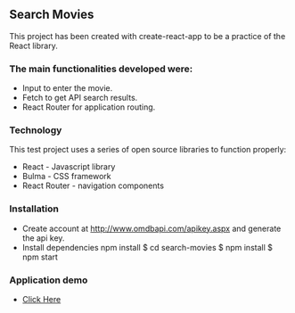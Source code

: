 ## Search Movies

This project has been created with create-react-app to be a practice of the React library.

### The main functionalities developed were:
- Input to enter the movie.
- Fetch to get API search results.
- React Router for application routing.

### Technology

This test project uses a series of open source libraries to function properly:

- React - Javascript library
- Bulma - CSS framework
- React Router - navigation components

### Installation
- Create account at http://www.omdbapi.com/apikey.aspx
and generate the api key.
- Install dependencies npm install
$ cd search-movies
$ npm install
$ npm start

### Application demo
- [Click Here](http://reactsearchmovies.surge.sh/ "Click Here")
